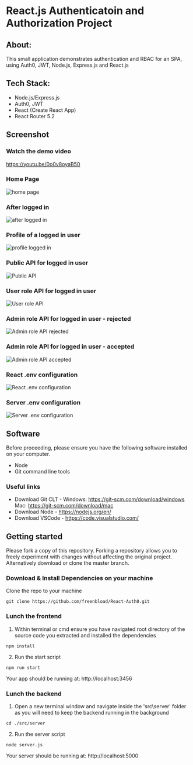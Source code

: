 # React.js Authenticatoin and Authorization Project

## About:

This small application demonstrates authentication and RBAC for an SPA, using Auth0, JWT, Node.js, Express.js and React.js

## Tech Stack:

- Node.js/Express.js
- Auth0, JWT
- React (Create React App)
- React Router 5.2

## Screenshot

### Watch the demo video

https://youtu.be/0o0v8oyaB50

### Home Page

![home page](src/assets/home.jpg)

### After logged in

![after logged in](src/assets/login.jpg)

### Profile of a logged in user

![profile logged in](src/assets/profile.jpg)

### Public API for logged in user

![Public API](src/assets/external_api01.png)

### User role API for logged in user

![User role API](src/assets/external_api02.png)

### Admin role API for logged in user - rejected

![Admin role API rejected](src/assets/external_api03.png)

### Admin role API for logged in user - accepted

![Admin role API accepted](src/assets/external_api04.png)

### React .env configuration

![React .env configuration](src/assets/env_react_app.png)

### Server .env configuration

![Server .env configuration](src/assets/env_server.png)

## Software

Before proceeding, please ensure you have the following software installed on your computer.

- Node
- Git command line tools

### Useful links

- Download Git CLT - Windows: https://git-scm.com/download/windows Mac: https://git-scm.com/download/mac
- Download Node - https://nodejs.org/en/
- Download VSCode - https://code.visualstudio.com/

## Getting started

Please fork a copy of this repository. Forking a repository allows you to freely experiment with changes without affecting the original project. Alternatively download or clone the master branch.

### Download & Install Dependencies on your machine

Clone the repo to your machine

```
git clone https://github.com/freenbload/React-Auth0.git
```

### Lunch the frontend

1. Within terminal or cmd ensure you have navigated root directory of the source code you extracted and installed the dependencies

```
npm install
```

2. Run the start script

```
npm run start
```

Your app should be running at: http://localhost:3456

### Lunch the backend

1. Open a new terminal window and navigate inside the 'src\server' folder as you will need to keep the backend running in the background

```
cd ./src/server
```

2. Run the server script

```
node server.js
```

Your server should be running at: http://localhost:5000

